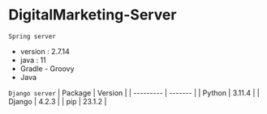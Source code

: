 # DigitalMarketing-Server




`Spring server`
- version : 2.7.14
- java : 11
- Gradle - Groovy 
- Java

`Django server`
| Package   | Version |
| --------- | ------- |
| Python    | 3.11.4  |
| Django    | 4.2.3   |
| pip       | 23.1.2  |




